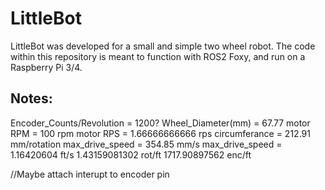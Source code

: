 # LittleBot
LittleBot was developed for a small and simple two wheel robot. The code within this repository is meant to function with ROS2 Foxy, and run on a Raspberry Pi 3/4. 

## Notes:

Encoder_Counts/Revolution = 1200?
Wheel_Diameter(mm) = 67.77
motor RPM = 100 rpm
motor RPS = 1.66666666666 rps
circumferance = 212.91 mm/rotation
max_drive_speed = 354.85 mm/s
max_drive_speed = 1.16420604 ft/s
1.43159081302 rot/ft
1717.90897562 enc/ft            

//Maybe attach interupt to encoder pin